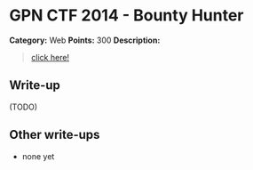 # GPN CTF 2014 - Bounty Hunter

**Category:** Web
**Points:** 300
**Description:**

> [click here!](http://ctf.gpn.entropia.de:50206/)

## Write-up

(TODO)

## Other write-ups

* none yet
